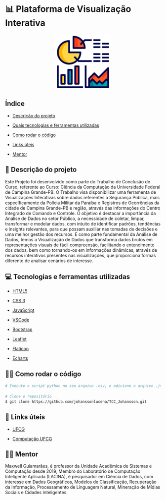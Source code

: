 # :bar_chart: Plataforma de Visualização Interativa

<p  align="center">

<img  src="https://github.com/johanssonlucena/projetoTCC/blob/main/img/header.png?raw=true"  heigth="80"  width="180"/>

<p/>


## Índice

-  [Descrição do projeto](#pencil-Descrição-do-projeto)

-  [Quais tecnologias e ferramentas utilizadas](#computer-Quais-tecnologias-e-ferramentas-devem-ser-usadas)

-  [Como rodar o código](#👷‍♀️-Como-rodar-o-código)

-  [Links úteis](#link-Links-úteis)

-  [Mentor](#man_teacher-Mentor)


## :pencil: Descrição do projeto

Este Projeto foi desenvolvido como parte do Trabalho de Conclusão de Curso, referente ao Curso: Ciência da Computação da Universidade Federal de Campina Grande-PB.
O Trabalho visa disponibilizar uma ferramenta de Visualizações Interativas sobre dados referentes a Segurança Pública, mais específicamente da Polícia Militar da Paraíba e Registros de Ocorrências da cidade de Campina Grande-PB e região, através das informações do Centro Integrado de Comando e Controle.
O objetivo é destacar a importância da Análise de Dados no setor Público, a necessidade de coletar, limpar, transformar e modelar dados, com intuito de identificar padrões, tendências e insights relevantes, para que possam auxiliar nas tomadas de decisões e uma melhor gestão dos recursos. E como parte fundamental da Análise de Dados, temos a Visualização de Dados que transforma dados brutos em representações visuais de fácil compreensão, facilitando o entendimento dos dados, bem como tornando-os em informações dinâmicas, através de recursos interativos presentes nas visualizações, que proporciona formas diferente de analisar cenários de interesse.


## :computer: Tecnologias e ferramentas utilizadas

-  [HTML5](https://developer.mozilla.org/pt-BR/docs/Web/HTML)

-  [CSS 3](https://developer.mozilla.org/pt-BR/docs/Web/CSS)

-  [JavaScript](https://www.javascript.com/)

-  [VSCode](https://code.visualstudio.com/)

-  [Bootstrap](https://getbootstrap.com/)

-  [Leaflet](https://leafletjs.com/)

-  [Flaticon](https://www.flaticon.com/)

-  [Echarts](https://echarts.apache.org/en/index.html)

  
## 👷‍♀️ Como rodar o código

```bash
# Execute o script python no seu arquivo .csv, e adicione o arquivo .json na pasta json do projeto, ...

# Clone o repositório
$ git clone https://github.com/johanssonlucena/TCC_Johansson.git

```


## :link: Links úteis

-  [UFCG](https://portal.ufcg.edu.br//)

-  [Computação UFCG](https://www.computacao.ufcg.edu.br/)
  

## :man_teacher: Mentor

Maxwell Guiamarães, é professor da Unidade Acadêmica de Sistemas e Computação desde 2019, Membro do Laboratório de Computação Inteligente Aplicada (LACINA), é pesquisador em Ciência de Dados, com interesse em Dados Geográficos, Modelos de Classificação, Recuperação da Informação, Processamento de Linguagem Natural, Mineração de Mídias Sociais e Cidades Inteligentes.
